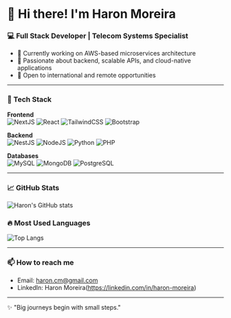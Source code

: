 # 👋 Hi there! I'm Haron Moreira

### 💻 Full Stack Developer | Telecom Systems Specialist

- 🔭 Currently working on AWS-based microservices architecture
- 🌱 Passionate about backend, scalable APIs, and cloud-native applications
- 🚀 Open to international and remote opportunities

---

### 🧠 Tech Stack

**Frontend**  
![NextJS](https://img.shields.io/badge/Next.js-000000?style=flat&logo=nextdotjs&logoColor=white)
![React](https://img.shields.io/badge/React-20232A?style=flat&logo=react&logoColor=61DAFB)
![TailwindCSS](https://img.shields.io/badge/TailwindCSS-0EA5E9?style=flat&logo=tailwindcss&logoColor=white)
![Bootstrap](https://img.shields.io/badge/Bootstrap-7952B3?style=flat&logo=bootstrap&logoColor=white)

**Backend**  
![NestJS](https://img.shields.io/badge/NestJS-E0234E?style=flat&logo=nestjs&logoColor=white)
![NodeJS](https://img.shields.io/badge/Node.js-339933?style=flat&logo=node.js&logoColor=white)
![Python](https://img.shields.io/badge/Python-3776AB?style=flat&logo=python&logoColor=white)
![PHP](https://img.shields.io/badge/PHP-777BB4?style=flat&logo=php&logoColor=white)

**Databases**  
![MySQL](https://img.shields.io/badge/MySQL-4479A1?style=flat&logo=mysql&logoColor=white)
![MongoDB](https://img.shields.io/badge/MongoDB-47A248?style=flat&logo=mongodb&logoColor=white)
![PostgreSQL](https://img.shields.io/badge/PostgreSQL-4169E1?style=flat&logo=postgresql&logoColor=white)

---

### 📈 GitHub Stats

![Haron's GitHub stats](https://github-readme-stats.vercel.app/api?username=haron-moreira&show_icons=true&theme=dracula)

### 🔥 Most Used Languages

![Top Langs](https://github-readme-stats.vercel.app/api/top-langs/?username=haron-moreira&layout=compact&theme=dracula)

---

### 📫 How to reach me

- Email: haron.cm@gmail.com
- LinkedIn: Haron Moreira(https://linkedin.com/in/haron-moreira)

---

✨ "Big journeys begin with small steps."
